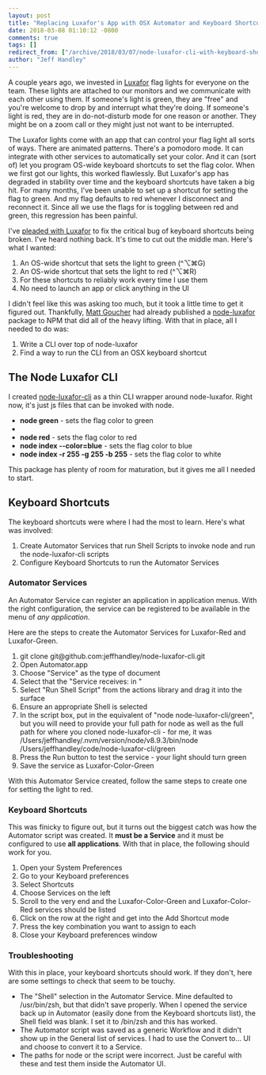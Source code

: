 ```yaml
---
layout: post
title: "Replacing Luxafor's App with OSX Automator and Keyboard Shortcuts"
date: 2018-03-08 01:10:12 -0800
comments: true
tags: []
redirect_from: ["/archive/2018/03/07/node-luxafor-cli-with-keyboard-shortcuts.aspx/"]
author: "Jeff Handley"
---
```

<!-- more -->
<p>
A couple years ago, we invested in <a href="http://www.luxafor.us" target="luxafor">Luxafor</a> flag lights for everyone on the team. These lights are attached to our monitors and we communicate with each other using them. If someone's light is green, they are "free" and you're welcome to drop by and interrupt what they're doing.  If someone's light is red, they are in do-not-disturb mode for one reason or another.  They might be on a zoom call or they might just not want to be interrupted.
</p>
<p>
The Luxafor lights come with an app that can control your flag light all sorts of ways. There are animated patterns. There's a pomodoro mode. It can integrate with other services to automatically set your color. And it can (sort of) let you program OS-wide keyboard shortcuts to set the flag color. When we first got our lights, this worked flawlessly. But Luxafor's app has degraded in stability over time and the keyboard shortcuts have taken a big hit. For many months, I've been unable to set up a shortcut for setting the flag to green. And my flag defaults to red whenever I disconnect and reconnect it. Since all we use the flags for is toggling between red and green, this regression has been painful.
</p>
<p>
I've <a href="https://twitter.com/search?q=from%3Ajeffhandley%20to%3Aluxafor" target="luxafor">pleaded with Luxafor</a> to fix the critical bug of keyboard shortcuts being broken. I've heard nothing back. It's time to cut out the middle man. Here's what I wanted:
</p>
<ol>
<li>An OS-wide shortcut that sets the light to green (^⌥⌘G)</li>
<li>An OS-wide shortcut that sets the light to red (^⌥⌘R)</li>
<li>For these shortcuts to reliably work every time I use them</li>
<li>No need to launch an app or click anything in the UI</li>
</ol>
<p>
I didn't feel like this was asking too much, but it took a little time to get it figured out. Thankfully, <a href="https://github.com/mattgoucher" target="matt">Matt Goucher</a> had already published a <a href="https://www.npmjs.com/package/node-luxafor" target="matt">node-luxafor</a> package to NPM that did all of the heavy lifting. With that in place, all I needed to do was:
</p>
<ol>
<li>Write a CLI over top of node-luxafor</li>
<li>Find a way to run the CLI from an OSX keyboard shortcut</li>
</ol>
<h2>The Node Luxafor CLI</h2>
<p>
I created <a href="https://github.com/jeffhandley/node-luxafor-cli" target="node-luxafor-cli">node-luxafor-cli</a> as a thin CLI wrapper around node-luxafor. Right now, it's just js files that can be invoked with node.
</p>
<ul>
<li><b>node green</b> - sets the flag color to green</li><li>
</li><li><b>node red</b> - sets the flag color to red</li>
<li><b>node index --color=blue</b> - sets the flag color to blue</li>
<li><b>node index -r 255 -g 255 -b 255</b> - sets the flag color to white</li>
</ul>
<p>
This package has plenty of room for maturation, but it gives me all I needed to start.
</p>
<h2>Keyboard Shortcuts</h2>
<p>
The keyboard shortcuts were where I had the most to learn. Here's what was involved:
</p>
<ol>
<li>Create Automator Services that run Shell Scripts to invoke node and run the node-luxafor-cli scripts</li>
<li>Configure Keyboard Shortcuts to run the Automator Services</li>
</ol>
<h3>Automator Services</h3>
<p>
An Automator Service can register an application in application menus. With the right configuration, the service can be registered to be available in the menu of <i>any application</i>.
</p>
<p>
Here are the steps to create the Automator Services for Luxafor-Red and Luxafor-Green.
</p>
<ol>
<li>git clone git@github.com:jeffhandley/node-luxafor-cli.git</li>
<li>Open Automator.app</li>
<li>Choose "Service" as the type of document</li>
<li>Select that the "Service receives: <no input=""> in <any application="">"</any></no></li>
<li>Select "Run Shell Script" from the actions library and drag it into the surface</li>
<li>Ensure an appropriate Shell is selected</li>
<li>In the script box, put in the equivalent of "node node-luxafor-cli/green", but you will need to provide your full path for node as well as the full path for where you cloned node-luxafor-cli - for me, it was /Users/jeffhandley/.nvm/version/node/v8.9.3/bin/node /Users/jeffhandley/code/node-luxafor-cli/green</li>
<li>Press the Run button to test the service - your light should turn green</li>
<li>Save the service as Luxafor-Color-Green</li>
</ol>
<p>
With this Automator Service created, follow the same steps to create one for setting the light to red.
</p>
<h3>Keyboard Shortcuts</h3>
<p>
This was finicky to figure out, but it turns out the biggest catch was how the Automator script was created. It <b>must be a Service</b> and it must be configured to use <b>all applications</b>. With that in place, the following should work for you.
</p>
<ol>
<li>Open your System Preferences</li>
<li>Go to your Keyboard preferences</li>
<li>Select Shortcuts</li>
<li>Choose Services on the left</li>
<li>Scroll to the very end and the Luxafor-Color-Green and Luxafor-Color-Red services should be listed</li>
<li>Click on the row at the right and get into the Add Shortcut mode</li>
<li>Press the key combination you want to assign to each</li>
<li>Close your Keyboard preferences window</li>
</ol>
<h3>Troubleshooting</h3>
<p>
With this in place, your keyboard shortcuts should work. If they don't, here are some settings to check that seem to be touchy.
</p>
<ul>
<li>The "Shell" selection in the Automator Service. Mine defaulted to /usr/bin/zsh, but that didn't save properly. When I opened the service back up in Automator (easily done from the Keyboard shortcuts list), the Shell field was blank. I set it to /bin/zsh and this has worked.</li>
<li>The Automator script was saved as a generic Workflow and it didn't show up in the General list of services. I had to use the Convert to... UI and choose to convert it to a Service.</li>
<li>The paths for node or the script were incorrect. Just be careful with these and test them inside the Automator UI.</li>
</ul>


